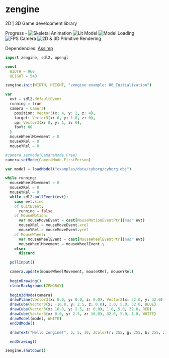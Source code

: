 # zengine
2D | 3D Game development library

Progress - 
![Skeletal Animation](http://i.imgur.com/Ev4YjcZ.gif)
![Lit Model](http://i.imgur.com/YIQutvx.png)
![Model Loading](http://i.imgur.com/fKbrXPi.png)
![FPS Camera](https://media.giphy.com/media/xUA7aSrJzGLbB0x5hS/giphy.gif)
![2D & 3D Primitive Rendering](http://i.imgur.com/m5gWahM.png)


Dependencies:
[Assimp](https://github.com/assimp/assimp)

```nim
import zengine, sdl2, opengl

const 
  WIDTH = 960
  HEIGHT = 540

zengine.init(WIDTH, HEIGHT, "zengine example: 00_Initialization")

var 
  evt = sdl2.defaultEvent
  running = true
  camera = Camera(
    position: Vector3(x: 4, y: 2, z: 4),
    target: Vector3(x: 0, y: 1.8, z: 0),
    up: Vector3(x: 0, y: 1, z: 0),
    fovY: 60
  )
  mouseWheelMovement = 0
  mouseXRel = 0
  mouseYRel = 0

#camera.setMode(CameraMode.Free)
camera.setMode(CameraMode.FirstPerson)

var model = loadModel("examples/data/cyborg/cyborg.obj")

while running:
  mouseWheelMovement = 0
  mouseXRel = 0
  mouseYRel = 0
  while sdl2.pollEvent(evt):
    case evt.kind
    of QuitEvent:
      running = false
    of MouseMotion:
      var mouseMoveEvent = cast[MouseMotionEventPtr](addr evt)
      mouseXRel = mouseMoveEvent.xrel
      mouseYRel = mouseMoveEvent.yrel
    of MouseWheel:
      var mouseWheelEvent = cast[MouseWheelEventPtr](addr evt)
      mouseWheelMovement = mouseWheelEvent.y
    else:
      discard

  pollInput()

  camera.update(mouseWheelMovement, mouseXRel, mouseYRel)
  
  beginDrawing()
  clearBackground(ZENGRAY)
  
  begin3dMode(camera)
  drawPlane(Vector3(x: 0.0, y: 0.0, z: 0.0), Vector2(x: 32.0, y: 32.0), GREEN)
  drawCube(Vector3(x: -16.0, y: 2.5, z: 0.0), 1.0, 5.0, 32.0, BLUE)
  drawCube(Vector3(x: 16.0, y: 2.5, z: 0.0), 1.0, 5.0, 32.0, RED)
  drawCube(Vector3(x: 0.0, y: 2.5, z: 16.0), 32.0, 5.0, 1.0, WHITE)
  drawModel(model, WHITE)
  end3dMode()

  drawText("Hello zengine!", 5, 5, 30, ZColor(r: 255, g: 255, b: 255, a: 255))

  endDrawing()

zengine.shutdown()
```
